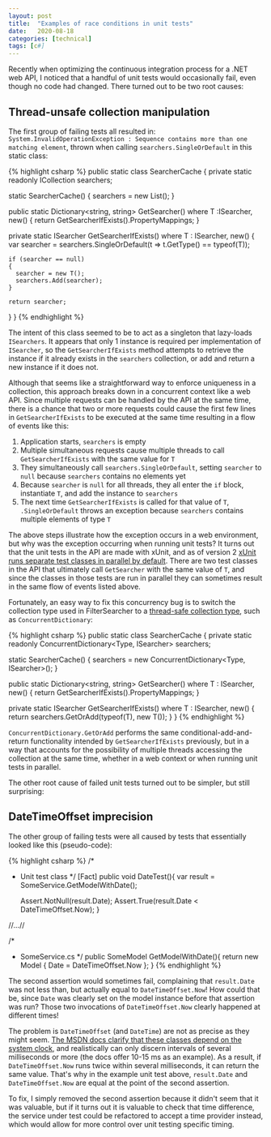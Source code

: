 ```yaml
---
layout: post
title:  "Examples of race conditions in unit tests"
date:   2020-08-18
categories: [technical]
tags: [c#]
---
```

Recently when optimizing the continuous integration process for a .NET web API, I noticed that a handful of unit tests would occasionally fail, even though no code had changed. There turned out to be two root causes:

## Thread-unsafe collection manipulation
The first group of failing tests all resulted in: `System.InvalidOperationException : Sequence contains more than one matching element`, thrown when calling `searchers.SingleOrDefault` in this static class:

{% highlight csharp %}
public static class SearcherCache
{
  private static readonly ICollection<ISearcher> searchers;
 
  static SearcherCache()
  {
    searchers = new List<ISearcher>();
  }
 
  public static Dictionary<string, string> GetSearcher<T>() where T :ISearcher, new()
  {
    return  GetSearcherIfExists<T>().PropertyMappings;
  }
 
  private static ISearcher GetSearcherIfExists<T>() where T : ISearcher, new()
  {
    var searcher = searchers.SingleOrDefault(t => t.GetType() == typeof(T));
 
    if (searcher == null)
    {
      searcher = new T();
      searchers.Add(searcher);
    }
 
    return searcher;
  }
}
{% endhighlight %}

The intent of this class seemed to be to act as a singleton that lazy-loads `ISearchers`. It appears that only 1 instance is required per implementation of `ISearcher`, so the `GetSearcherIfExists` method attempts to retrieve the instance if it already exists in the `searchers` collection, or add and return a new instance if it does not.

Although that seems like a straightforward way to enforce uniqueness in a collection, this approach breaks down in a concurrent context like a web API. Since multiple requests can be handled by the API at the same time, there is a chance that two or more requests could cause the first few lines in `GetSearcherIfExists` to be executed at the same time resulting in a flow of events like this:

1. Application starts, `searchers` is empty
2. Multiple simultaneous requests cause multiple threads to call `GetSearcherIfExists` with the same value for `T`
3. They simultaneously call `searchers.SingleOrDefault`, setting `searcher` to `null` because `searchers` contains no elements yet
4. Because `searcher` is `null` for all threads, they all enter the `if` block, instantiate `T`, and add the instance to `searchers`
5. The next time `GetSearcherIfExists` is called for that value of `T`, `.SingleOrDefault` throws an exception because `searchers` contains multiple elements of type `T`

The above steps illustrate how the exception occurs in a web environment, but why was the exception occurring when running unit tests? It turns out that the unit tests in the API are made with xUnit, and as of version 2 [xUnit runs separate test classes in parallel by default](https://xunit.net/docs/running-tests-in-parallel.html). There are two test classes in the API that ultimately call `GetSearcher` with the same value of `T`, and since the classes in those tests are run in parallel they can sometimes result in the same flow of events listed above.

Fortunately, an easy way to fix this concurrency bug is to switch the collection type used in FilterSearcher to a [thread-safe collection type](https://docs.microsoft.com/en-us/dotnet/standard/collections/thread-safe/), such as `ConcurrentDictionary`:

{% highlight csharp %}
public static class SearcherCache
{
  private static readonly ConcurrentDictionary<Type, ISearcher> searchers;
 
  static SearcherCache()
  {
    searchers = new ConcurrentDictionary<Type, ISearcher>();
  }
 
  public static Dictionary<string, string> GetSearcher<T>() where T : ISearcher, new()
  {
    return GetSearcherIfExists<T>().PropertyMappings;
  }
 
  private static ISearcher GetSearcherIfExists<T>() where T : ISearcher, new()
  {
    return searchers.GetOrAdd(typeof(T), new T());
  }
}
{% endhighlight %}

`ConcurrentDictionary.GetOrAdd` performs the same conditional-add-and-return functionality intended by `GetSearcherIfExists` previously, but in a way that accounts for the possibility of multiple threads accessing the collection at the same time, whether in a web context or when running unit tests in parallel.

The other root cause of failed unit tests turned out to be simpler, but still surprising:

## DateTimeOffset imprecision

The other group of failing tests were all caused by tests that essentially looked like this (pseudo-code):

{% highlight csharp %}
/*
* Unit test class
*/
[Fact]
public void DateTest(){
  var result = SomeService.GetModelWithDate();
 
  Assert.NotNull(result.Date);
  Assert.True(result.Date < DateTimeOffset.Now);
}
 
//...//
 
/*
* SomeService.cs
*/
public SomeModel GetModelWithDate(){
  return new Model {
    Date = DateTimeOffset.Now
  };
}
{% endhighlight %}

The second assertion would sometimes fail, complaining that `result.Date` was not less than, but actually equal to `DateTimeOffset.Now`! How could that be, since `Date` was clearly set on the model instance before that assertion was run? Those two invocations of `DateTimeOffset.Now` clearly happened at different times!

The problem is `DateTimeOffset` (and `DateTime`) are not as precise as they might seem. [The MSDN docs clarify that these classes depend on the system clock](https://docs.microsoft.com/en-us/dotnet/api/system.datetimeoffset.now?view=netcore-3.1#remarks), and realistically can only discern intervals of several milliseconds or more (the docs offer 10-15 ms as an example). As a result, if `DateTimeOffset.Now` runs twice within several milliseconds, it can return the same value. That's why in the example unit test above, `result.Date` and `DateTimeOffset.Now` are equal at the point of the second assertion.

To fix, I simply removed the second assertion because it didn't seem that it was valuable, but if it turns out it is valuable to check that time difference, the service under test could be refactored to accept a time provider instead, which would allow for more control over unit testing specific timing.